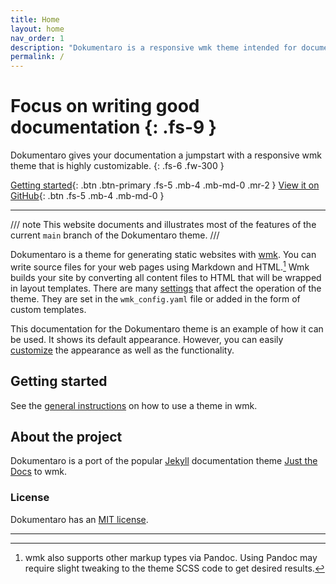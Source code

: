```yaml
---
title: Home
layout: home
nav_order: 1
description: "Dokumentaro is a responsive wmk theme intended for documentation sites. It is highly customizable and has built-in search based on Pagefind."
permalink: /
---
```


# Focus on writing good documentation {: .fs-9 }

Dokumentaro gives your documentation a jumpstart with a responsive wmk theme that is highly customizable.
{: .fs-6 .fw-300 }

[Getting started](#getting-started){: .btn .btn-primary .fs-5 .mb-4 .mb-md-0 .mr-2 }
[View it on GitHub][Dokumentaro repo]{: .btn .fs-5 .mb-4 .mb-md-0 }


---

/// note
This website documents and illustrates most of the features of the current `main` branch of the Dokumentaro theme.
///

Dokumentaro is a theme for generating static websites with [wmk]. You can write source files for your web pages using Markdown and HTML.[^1] Wmk builds your site by converting all content files to HTML that will be wrapped in layout templates. There are many [settings][wmk configuration] that affect the operation of the theme. They are  set in the `wmk_config.yaml` file or added in the form of custom templates.

This documentation for the Dokumentaro theme is an example of how it can be used. It shows its default appearance. However, you can easily [customize] the appearance as well as the functionality.

## Getting started

See the [general instructions][theme-instructions] on how to use a theme in wmk.

## About the project

Dokumentaro is a port of the popular [Jekyll][jekyll] documentation theme [Just the Docs][just-the-docs] to wmk.

### License

Dokumentaro has an [MIT license](https://github.com/bk/dokumentaro/tree/main/LICENSE.txt).

----

[^1]: wmk also supports other markup types via Pandoc. Using Pandoc may require slight tweaking to the theme SCSS code to get desired results.


[Dokumentaro repo]: https://github.com/bk/dokumentaro
[wmk]: https://wmk.baldr.net/
[wmk configuration]: https://wmk.baldr.net/config/
[theme-instructions]: https://wmk.baldr.net/themes/
[jekyll]: https://jekyllrb.com
[just-the-docs]: https://just-the-docs.com
[customize]: ./customization/
